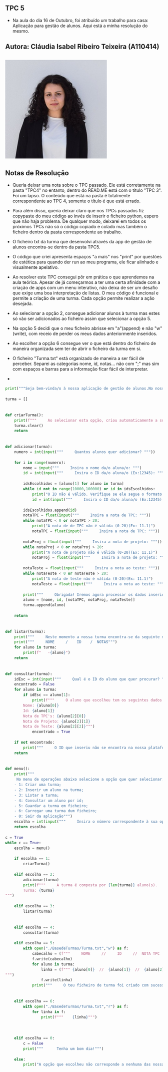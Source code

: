**TPC 5**
- 
- Na aula do dia 16 de Outubro, foi atribuído um trabalho para casa: Aplicação para gestão de alunos. Aqui está a minha resolução do mesmo.
 
Autora: Cláudia Isabel Ribeiro Teixeira (A110414)
-
![image](https://github.com/ClaudiaTeixeiraa/ATP2025/blob/5c66ce1e71a4cfa0e309c3d72cee7df4d3fea13b/foto%20formal.jpg)
- 
Notas de Resolução
- 
- Queria deixar uma nota sobre o TPC passado. Ele está corretamente na pasta "TPC4" no entanto, dentro do READ.ME está com o título "TPC 3". Foi um lapso. O conteúdo que está na pasta é totalmente correspondente ao TPC 4, somente o título é que está errado.
- Para além disso, queria deixar claro que nos TPCs passados fiz copypaste do meu código ao invés de inserir o ficheiro python, espero que não haja problema. De qualquer modo, deixarei em todos os próximos TPCs não só o código copiado e colado mas também o ficheiro dentro da pasta correspondente ao trabalho.
- O ficheiro txt da turma que desenvolvi através da app de gestão de alunos encontra-se dentro da pasta TPC5.
- O código que criei apresenta espaços "a mais" nos "print" por questões de estética para quando der run ao meu programa, ele ficar alinhado e visualmente apelativo.
- Ao resolver este TPC consegui pôr em prática o que aprendemos na aula teórica. Apesar de já começarmos a ter uma certa afinidade com a criação de apps com um menu interativo, não deixa de ser um desafio que exige uma boa interpretação de listas. O meu código é funcional e permite a criação de uma turma. Cada opção permite realizar a ação desejada.
- Ao selecionar a opção 2, consegue adicionar alunos à turma mas estes só vão ser adicionados ao ficheiro assim que selecionar a opção 5.
- Na opção 5 decidi que o meu ficheiro abrisse em "a"(append) e não "w"(write), com receio de perder os meus dados anteriormente inseridos.
- Ao escolher a opção 6 consegue ver o que está dentro do ficheiro de maneira organizada sem ter de abrir o ficheiro da turma em si.
- O ficheiro "Turma.txt" está organizado de maneira a ser fácil de perceber. Separei as categorias nome, id, notas... não com ";" mas sim com espaços e barras para a informação ficar fácil de interpretar.

- 
  

```python
print("""Seja bem-vinda/o à nossa aplicação de gestão de alunos.No nosso menu terá acesso às ações que pode realizar.""" )

turma = []


def criarTurma():
    print(f"""     Ao selecionar esta opção, criou automaticamente a sua turma.""")
    turma.clear()
    return
    

def adicionar(turma):
    numero = int(input("""     Quantos alunos quer adicionar? """))

    for i in range(numero):
        nome = input("""     Insira o nome da/o aluna/o: """)
        id = int(input("""     Insira o ID da/o aluna/o (Ex:12345): """))

        idsEscolhidos = [aluno[1] for aluno in turma]
        while id not in range(10000,100000) or id in idsEscolhidos:
            print("O ID não é válido. Verifique se ele segue o formato pedido (Ex:12345) e se não está a inserir um ID que já se encontra na nossa plataforma.")
            id = int(input("""     Insira o ID da/o aluna/o (Ex:12345): """))    
        
        idsEscolhidos.append(id)
        notaTPC = float(input("""     Insira a nota de TPC: """))
        while notaTPC < 0 or notaTPC > 20:
            print("A nota de de TPC não é válida (0-20)(Ex: 11.1)")
            notaTPC = float(input("""     Insira a nota de TPC: """))
        
        notaProj = float(input("""     Insira a nota de projeto: """))
        while notaProj < 0 or notaProj > 20:
            print("A nota de projeto não é válida (0-20)(Ex: 11.1)")
            notaProj = float(input("""     Insira a nota de projeto: """))
        
        notaTeste = float(input("""     Insira a nota ao teste: """))
        while notaTeste < 0 or notaTeste > 20:
            print("A nota de teste não é válida (0-20)(Ex: 11.1)")
            notaTeste = float(input("""     Insira a nota ao teste: """))
        
        print("""     Obrigada! Iremos agora processar os dados inseridos.""")
        aluno = [nome, id, [notaTPC, notaProj, notaTeste]]
        turma.append(aluno)
                    
    return 


def listar(turma):
    print("""     Neste momento a nossa turma encontra-se da seguinte maneira: """)
    print("""     NOME     /    ID    /  NOTAS""")
    for aluno in turma:
        print(f"   -{aluno}")
    return


def consultar(turma):
    idEsc = int(input("""     Qual é o ID do aluno que quer procurar? """))
    encontrado = False
    for aluno in turma:
        if idEsc == aluno[1]:
            print(f"""     O aluno que escolheu tem os seguintes dados na nossa plataforma:
        Nome: {aluno[0]}
        Id: {aluno[1]}
        Nota de TPC's: {aluno[2][0]}
        Nota de Projeto: {aluno[2][1]}
        Nota de Teste: {aluno[2][2]}""")
            encontrado = True    

    if not encontrado:
        print("""     O ID que inseriu não se encontra na nossa plataforma de gestão. Verfifique se escreveu o ID correto (Ex: 12345)""")
    return


def menu():
    print("""     
     No menu de operações abaixo selecione a opção que quer selecionar:
    - 1: Criar uma turma;
    - 2: Inserir um aluno na turma;
    - 3: Listar a turma;
    - 4: Consultar um aluno por id;
    - 5: Guardar a turma em ficheiro;
    - 6: Carregar uma turma dum ficheiro;
    - 0: Sair da aplicação""")
    escolha = int(input("""     Insira o número correspondente à sua opção: """))
    return escolha

c = True
while c == True:
    escolha = menu()

    if escolha == 1:
        criarTurma()

    elif escolha == 2:
        adicionar(turma)
        print(f"""     A turma é composta por {len(turma)} aluno(s). 
        Turma: {turma}
""")
        
    elif escolha == 3:
        listar(turma)
    

    elif escolha == 4:
        consultar(turma)

    elif escolha == 5:
        with open("./BasedeTurmas/Turma.txt","w") as f:
            cabecalho = (f"""     NOME     //     ID     //  NOTA TPC  //  NOTA PROJETO  //  NOTA TESTE  \n""")
            f.write(cabecalho)
            for aluno in turma:
                linha = (f""" {aluno[0]}  //  {aluno[1]}  //  {aluno[2][0]}  //  {aluno[2][1]}  //  {aluno[2][2]}   
""")
                f.write(linha)
            print("""     O teu ficheiro de turma foi criado com sucesso.""")
            

    elif escolha == 6:
        with open("./BasedeTurmas/Turma.txt","r") as f:
            for linha in f:
                print(f"""    {linha}""")



    elif escolha == 0:
        c = False
        print("""      Tenha um bom dia!""")
    
    else:
        print("A opção que escolheu não corresponde a nenhuma das nossas opções. Tente novemente.")
```


